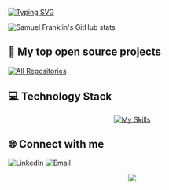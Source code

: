 <a href="https://git.io/typing-svg"><img src="https://readme-typing-svg.demolab.com?font=Fira+Code&duration=4600&pause=2500&color=9d4edd&width=435&lines=Hi+there%2C+This+is+Samuel!" alt="Typing SVG" /></a>

![Samuel Franklin's GitHub stats](https://github-readme-stats.vercel.app/api?username=franklin-samuel&show_icons=true&title_color=9d4edd&text_color=c77dff&icon_color=7209b7&bg_color=0d1117&border_color=6f42c1&rank_icon=github)

## 🚀 My top open source projects

<p align="left">
  <a href="https://github.com/gurkanucar?tab=repositories"><img alt="All Repositories" title="All Repositories" src="https://custom-icon-badges.herokuapp.com/badge/-All%20Repos-9d4edd?style=for-the-badge&logoColor=white&logo=repo"/></a>
</p>

## 💻 Technology Stack

<div align="center">

[![My Skills](https://skillicons.dev/icons?i=java,spring,react,kotlin,python,postgres,redis,docker,gcp&theme=dark)](https://skillicons.dev)

</div>

## 🌐 Connect with me

<p align="left">
  <a href="https://www.linkedin.com/in/samuelfranklindev">
    <img src="https://img.shields.io/badge/-LinkedIn-6f42c1?style=for-the-badge&logo=linkedin&logoColor=white&labelColor=9d4edd" alt="LinkedIn"/>
  </a>
  <a href="mailto:samuelfranklinff@gmail.com">
    <img src="https://img.shields.io/badge/-Email-7209b7?style=for-the-badge&logo=gmail&logoColor=white&labelColor=9d4edd" alt="Email"/>
  </a>
</p>

<div align="center">
  <img src="https://capsule-render.vercel.app/api?type=waving&color=9d4edd&height=100&width=1000&section=footer"/>
</div>
